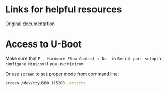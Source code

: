# Links for helpful resources

[Original documentation](http://www.denx.de/wiki/view/DULG/UBoot)

# Access to U-Boot

Make sure that `F - Hardware Flow Control : No  ` in `Serial port setup` in
`cOnfigure Minicom` if you use `Minicom`

Or use `screen` to set proper mode from command line:

```sh
screen /dev/ttyUSB0 115200 -crtscts
```
